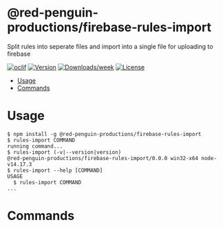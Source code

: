 @red-penguin-productions/firebase-rules-import
==============================================

Split rules into seperate files and import into a single file for uploading to firebase

[![oclif](https://img.shields.io/badge/cli-oclif-brightgreen.svg)](https://oclif.io)
[![Version](https://img.shields.io/npm/v/@red-penguin-productions/firebase-rules-import.svg)](https://npmjs.org/package/@red-penguin-productions/firebase-rules-import)
[![Downloads/week](https://img.shields.io/npm/dw/@red-penguin-productions/firebase-rules-import.svg)](https://npmjs.org/package/@red-penguin-productions/firebase-rules-import)
[![License](https://img.shields.io/npm/l/@red-penguin-productions/firebase-rules-import.svg)](https://github.com/https://github.com/red-penguin-productions/repo/firebase-rules-import/blob/master/package.json)

<!-- toc -->
* [Usage](#usage)
* [Commands](#commands)
<!-- tocstop -->
# Usage
<!-- usage -->
```sh-session
$ npm install -g @red-penguin-productions/firebase-rules-import
$ rules-import COMMAND
running command...
$ rules-import (-v|--version|version)
@red-penguin-productions/firebase-rules-import/0.0.0 win32-x64 node-v14.17.3
$ rules-import --help [COMMAND]
USAGE
  $ rules-import COMMAND
...
```
<!-- usagestop -->
# Commands
<!-- commands -->

<!-- commandsstop -->
